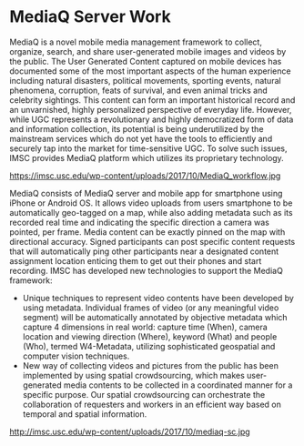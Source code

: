 # MediaQ Server Work


MediaQ is a novel mobile media management framework to collect, organize, search, and share user-generated mobile images and videos by the public. The User Generated Content captured on mobile devices has documented some of the most important aspects of the human experience including natural disasters, political movements, sporting events, natural phenomena, corruption, feats of survival, and even animal tricks and celebrity sightings. This content can form an important historical record and an unvarnished, highly personalized perspective of everyday life. However, while UGC represents a revolutionary and highly democratized form of data and information collection, its potential is being underutilized by the mainstream services which do not yet have the tools to efficiently and securely tap into the market for time-sensitive UGC. To solve such issues, IMSC provides MediaQ platform which utilizes its proprietary technology.

https://imsc.usc.edu/wp-content/uploads/2017/10/MediaQ_workflow.jpg



MediaQ consists of MediaQ server and mobile app for smartphone using iPhone or Android OS. It allows video uploads from users smartphone to be automatically geo-tagged on a map, while also adding metadata such as its recorded real time and indicating the specific direction a camera was pointed, per frame. Media content can be exactly pinned on the map with directional accuracy. Signed participants can post specific content requests that will automatically ping other participants near a designated content assignment location enticing them to get out their phones and start recording. IMSC has developed new technologies to support the MediaQ framework:

* Unique techniques to represent video contents have been developed by using metadata. Individual frames of video (or any meaningful video segment) will be automatically annotated by objective metadata which capture 4 dimensions in real world: capture time (When), camera location and viewing direction (Where), keyword (What) and people (Who), termed W4-Metadata, utilizing sophisticated geospatial and computer vision techniques.
* New way of collecting videos and pictures from the public has been implemented by using spatial crowdsourcing, which makes user-generated media contents to be collected in a coordinated manner for a specific purpose. Our spatial crowdsourcing can orchestrate the collaboration of requesters and workers in an efficient way based on temporal and spatial information.


http://imsc.usc.edu/wp-content/uploads/2017/10/mediaq-sc.jpg


